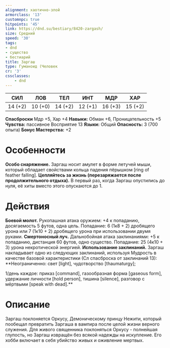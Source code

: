 ```yaml
---
alignment: хаотично-злой
armorclass: '13'
customnpc: true
hitpoints: '45'
link: https://dnd.su/bestiary/8420-zargash/
size: Средний
speed: '30'
tags:
- dnd
- существо
- бестиарий
title: Заргаш
type: Гуманоид (Человек
cr: '3'
cssclasses:
    - dnd
---
```



| СИЛ | ЛОВ | ТЕЛ | ИНТ | МДР | ХАР |
|---|---|---|---|---|---|
| 14 (+2) | 10 (+0) | 14 (+2) | 12 (+1) | 16 (+3) | 15 (+2) |
**Спасброски** Мдр +5, Хар +4
**Навыки:** Обман +6, Проницательность +5
**Чувства:** пассивное Восприятие 13
**Языки:** Общий
**Опасность:** 3 (700 опыта)
**Бонус Мастерства:** +2


# Особенности
**Особо снаряжение.** Заргаш носит амулет в форме летучей мыши, который обладает свойствами кольца падения пёрышком [ring of feather falling].
**Цепляйтесь за жизнь (перезаряжается после продолжительного отдыха).** В первый раз, когда Заргаш опустились до нуля, её хиты вместо этого опускаются до 1.


# Действия
**Боевой молот.** Рукопашная атака оружием: +4 к попаданию, досягаемость 5 футов, одна цель. Попадание: 6 (1к8 + 2) дробящего урона или 7 (1к10 + 2) дробящего урона при использовании двумя руками.
**Смертоносный луч.** Дальнобойная атака заклинаниями: +5 к попаданию, дистанция 60 футов, одно существо. Попадание: 25 (4к10 + 3) урона некротической энергией.
**Использование заклинаний.** Заргаш накладывает одно из следующих заклинаний, используя Мудрость в качестве базовой характеристики (Сл спасброска от заклинаний 13):
**Неограниченно: свет [light], чудотворство  [thaumaturgy];

1/день каждое: приказ [command], газообразная форма [gaseous form], удержание личности [hold person], тишина [silence], разговор с мёртвыми [speak with dead].** 


# Описание
Заргаш поклоняется Оркусу, Демоническому принцу Нежити, который пообещал превратить Заргаша в вампира после целой жизни верного служения. Для живого священника поклоняться Оркусу - полнейшая глупость, но Заргаш извращён без всякой надежды на искупление. Его хобби включает в себя убийство живых и оживление мертвых.